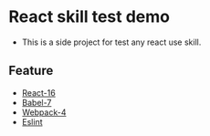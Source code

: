 # React skill test demo
- This is a side project for test any react use skill.

## Feature
- [React-16](https://github.com/facebook/react)
- [Babel-7](https://github.com/babel/babel)
- [Webpack-4](https://github.com/webpack/webpack)
- [Eslint](https://github.com/eslint/eslint)

